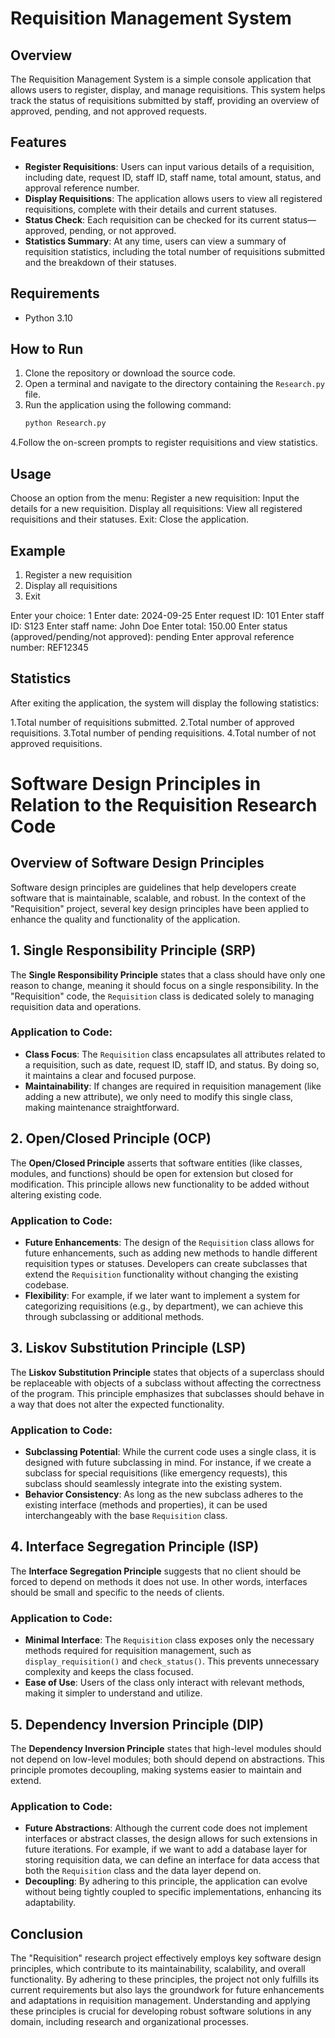 
# Requisition Management System

## Overview
The Requisition Management System is a simple console application that allows users to register, display, and manage requisitions. This system helps track the status of requisitions submitted by staff, providing an overview of approved, pending, and not approved requests.

## Features
- **Register Requisitions**: Users can input various details of a requisition, including date, request ID, staff ID, staff name, total amount, status, and approval reference number.
- **Display Requisitions**: The application allows users to view all registered requisitions, complete with their details and current statuses.
- **Status Check**: Each requisition can be checked for its current status—approved, pending, or not approved.
- **Statistics Summary**: At any time, users can view a summary of requisition statistics, including the total number of requisitions submitted and the breakdown of their statuses.

## Requirements
- Python 3.10

## How to Run
1. Clone the repository or download the source code.
2. Open a terminal and navigate to the directory containing the `Research.py` file.
3. Run the application using the following command:
   ```bash
   python Research.py
4.Follow the on-screen prompts to register requisitions and view statistics.

## Usage
Choose an option from the menu:
Register a new requisition: Input the details for a new requisition.
Display all requisitions: View all registered requisitions and their statuses.
Exit: Close the application.

## Example 
1. Register a new requisition
2. Display all requisitions
3. Exit

Enter your choice: 1
Enter date: 2024-09-25
Enter request ID: 101
Enter staff ID: S123
Enter staff name: John Doe
Enter total: 150.00
Enter status (approved/pending/not approved): pending
Enter approval reference number: REF12345

## Statistics
After exiting the application, the system will display the following statistics:

1.Total number of requisitions submitted.
2.Total number of approved requisitions.
3.Total number of pending requisitions.
4.Total number of not approved requisitions.



# Software Design Principles in Relation to the Requisition Research Code

## Overview of Software Design Principles
Software design principles are guidelines that help developers create software that is maintainable, scalable, and robust. In the context of the "Requisition" project, several key design principles have been applied to enhance the quality and functionality of the application.

## 1. Single Responsibility Principle (SRP)
The **Single Responsibility Principle** states that a class should have only one reason to change, meaning it should focus on a single responsibility. In the "Requisition" code, the `Requisition` class is dedicated solely to managing requisition data and operations. 

### Application to Code:
- **Class Focus**: The `Requisition` class encapsulates all attributes related to a requisition, such as date, request ID, staff ID, and status. By doing so, it maintains a clear and focused purpose.
- **Maintainability**: If changes are required in requisition management (like adding a new attribute), we only need to modify this single class, making maintenance straightforward.

## 2. Open/Closed Principle (OCP)
The **Open/Closed Principle** asserts that software entities (like classes, modules, and functions) should be open for extension but closed for modification. This principle allows new functionality to be added without altering existing code.

### Application to Code:
- **Future Enhancements**: The design of the `Requisition` class allows for future enhancements, such as adding new methods to handle different requisition types or statuses. Developers can create subclasses that extend the `Requisition` functionality without changing the existing codebase.
- **Flexibility**: For example, if we later want to implement a system for categorizing requisitions (e.g., by department), we can achieve this through subclassing or additional methods.

## 3. Liskov Substitution Principle (LSP)
The **Liskov Substitution Principle** states that objects of a superclass should be replaceable with objects of a subclass without affecting the correctness of the program. This principle emphasizes that subclasses should behave in a way that does not alter the expected functionality.

### Application to Code:
- **Subclassing Potential**: While the current code uses a single class, it is designed with future subclassing in mind. For instance, if we create a subclass for special requisitions (like emergency requests), this subclass should seamlessly integrate into the existing system.
- **Behavior Consistency**: As long as the new subclass adheres to the existing interface (methods and properties), it can be used interchangeably with the base `Requisition` class.

## 4. Interface Segregation Principle (ISP)
The **Interface Segregation Principle** suggests that no client should be forced to depend on methods it does not use. In other words, interfaces should be small and specific to the needs of clients.

### Application to Code:
- **Minimal Interface**: The `Requisition` class exposes only the necessary methods required for requisition management, such as `display_requisition()` and `check_status()`. This prevents unnecessary complexity and keeps the class focused.
- **Ease of Use**: Users of the class only interact with relevant methods, making it simpler to understand and utilize.

## 5. Dependency Inversion Principle (DIP)
The **Dependency Inversion Principle** states that high-level modules should not depend on low-level modules; both should depend on abstractions. This principle promotes decoupling, making systems easier to maintain and extend.

### Application to Code:
- **Future Abstractions**: Although the current code does not implement interfaces or abstract classes, the design allows for such extensions in future iterations. For example, if we want to add a database layer for storing requisition data, we can define an interface for data access that both the `Requisition` class and the data layer depend on.
- **Decoupling**: By adhering to this principle, the application can evolve without being tightly coupled to specific implementations, enhancing its adaptability.

## Conclusion
The "Requisition" research project effectively employs key software design principles, which contribute to its maintainability, scalability, and overall functionality. By adhering to these principles, the project not only fulfills its current requirements but also lays the groundwork for future enhancements and adaptations in requisition management. Understanding and applying these principles is crucial for developing robust software solutions in any domain, including research and organizational processes.


